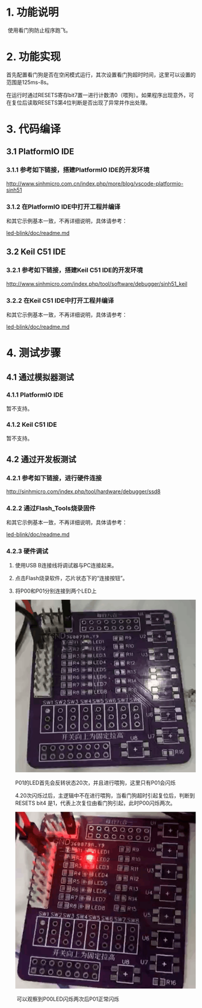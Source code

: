 # 1. 功能说明
​	使用看门狗防止程序跑飞。

# 2. 功能实现

​    首先配置看门狗是否在空闲模式运行，其次设置看门狗超时时间，这里可以设置的范围是125ms-8s。

​    在运行时通过RESETS寄存bit7置一进行计数清0（喂狗）。如果程序出现意外，可在复位后读取RESETS第4位判断是否出现了异常并作出处理。

# 3. 代码编译

## 3.1 PlatformIO IDE

### 3.1.1 参考如下链接，搭建PlatformIO IDE的开发环境

http://www.sinhmicro.com.cn/index.php/more/blog/vscode-platformio-sinh51

### 3.1.2 在PlatformIO IDE中打开工程并编译

和其它示例基本一致，不再详细说明，具体请参考：

[led-blink/doc/readme.md](../../led-blink/doc/readme.md)

## 3.2 Keil C51 IDE

### 3.2.1 参考如下链接，搭建Keil C51 IDE的开发环境

http://www.sinhmicro.com/index.php/tool/software/debugger/sinh51_keil

### 3.2.2 在Keil C51 IDE中打开工程并编译

和其它示例基本一致，不再详细说明，具体请参考：

[led-blink/doc/readme.md](../../led-blink/doc/readme.md)

# 4. 测试步骤

## 4.1 通过模拟器测试
### 4.1.1 PlatformIO IDE

暂不支持。

### 4.1.2 Keil C51 IDE
暂不支持。

## 4.2 通过开发板测试

### 4.2.1 参考如下链接，进行硬件连接

http://sinhmicro.com/index.php/tool/hardware/debugger/ssd8

### 4.2.2 通过Flash_Tools烧录固件

和其它示例基本一致，不再详细说明，具体请参考：

[led-blink/doc/readme.md](../../led-blink/doc/readme.md)

### 4.2.3 硬件调试

1. 使用USB B连接线将调试器与PC连接起来。

2. 点击Flash烧录软件，芯片状态下的“连接按钮”。


3. 将P00和P01分别连接到两个LED上

   ![image](./work.gif)

     P01的LED首先会反转状态20次，并且进行喂狗，这里只有P01会闪烁

   4.20次闪烁过后，主逻辑中不在进行喂狗，当看门狗超时引起复位后，判断到RESETS bit4 是1，代表上次复位由看门狗引起，此时P00闪烁两次。

   ![image](./reset.gif)

   ​													可以观察到P00LED闪烁两次后P01正常闪烁
